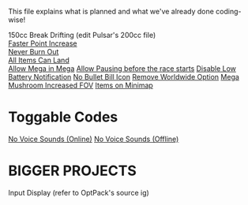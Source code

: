 This file explains what is planned and what we've already done coding-wise!

150cc Break Drifting (edit Pulsar's 200cc file)  
[Faster Point Increase](https://mariokartwii.com/showthread.php?tid=1858)  
[Never Burn Out](https://mariokartwii.com/showthread.php?tid=1367)  
[All Items Can Land](https://mariokartwii.com/showthread.php?tid=1720)  
[Allow Mega in Mega](https://mariokartwii.com/showthread.php?tid=1939)
[Allow Pausing before the race starts](https://mariokartwii.com/showthread.php?tid=1939)
[Disable Low Battery Notification](https://mariokartwii.com/showthread.php?tid=2108)
[No Bullet Bill Icon](https://mariokartwii.com/showthread.php?tid=1645)
[Remove Worldwide Option](https://mariokartwii.com/showthread.php?tid=994)
[Mega Mushroom Increased FOV](https://mariokartwii.com/showthread.php?tid=1748)
[Items on Minimap](https://mariokartwii.com/showthread.php?tid=1896)

# Toggable Codes
[No Voice Sounds (Online)](https://mariokartwii.com/showthread.php?tid=483)
[No Voice Sounds (Offline)](https://mariokartwii.com/showthread.php?tid=482)

# BIGGER PROJECTS
Input Display (refer to OptPack's source ig)
